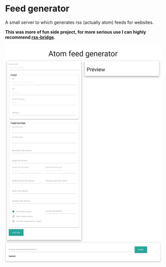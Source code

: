 # Feed generator

A small server to which generates rss (actually atom) feeds for websites.

**This was more of fun side project, for more serious use I can highly recommend [rss-bridge](https://github.com/RSS-Bridge/rss-bridge/).**

![Screenshot](screenshots/screenshot-01.png)
